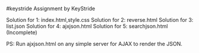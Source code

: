 #keystride
Assignment by KeyStride

Solution for 1: index.html,style.css
Solution for 2: reverse.html
Solution for 3: list.json
Solution for 4: ajxjson.html
Solution for 5: searchjson.html (Incomplete)

PS: Run ajxjson.html on any simple server for AJAX to render the JSON.
